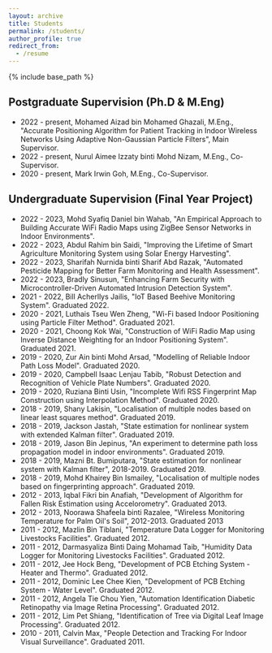 ```yaml
---
layout: archive
title: Students
permalink: /students/
author_profile: true
redirect_from:
  - /resume
---
```


{% include base_path %}

## Postgraduate Supervision (Ph.D & M.Eng)
* 2022 - present, Mohamed Aizad bin Mohamed Ghazali, M.Eng., "Accurate Positioning Algorithm for Patient Tracking in Indoor Wireless Networks Using Adaptive Non-Gaussian Particle Filters", Main Supervisor.
* 2022 - present, Nurul Aimee Izzaty binti Mohd Nizam, M.Eng., Co-Supervisor.
* 2020 - present, Mark Irwin Goh, M.Eng., Co-Supervisor.

## Undergraduate Supervision (Final Year Project)
* 2022 - 2023, Mohd Syafiq Daniel bin Wahab, "An Empirical Approach to Building Accurate WiFi Radio Maps using ZigBee Sensor Networks in Indoor Environments".
* 2022 - 2023, Abdul Rahim bin Saidi, "Improving the Lifetime of Smart Agriculture Monitoring System using Solar Energy Harvesting".
* 2022 - 2023, Sharifah Nurnida binti Sharif Abd Razak, "Automated Pesticide Mapping for Better Farm Monitoring and Health Assessment".
* 2022 - 2023, Bradly Sinusun, "Enhancing Farm Security with Microcontroller-Driven Automated Intrusion Detection System".
* 2021 - 2022, Bill Acherllys Jailis, "IoT Based Beehive Monitoring System". Graduated 2022.
* 2020 - 2021, Luthais Tseu Wen Zheng, "Wi-Fi based Indoor Positioning using Particle Filter Method". Graduated 2021.
* 2020 - 2021, Choong Kok Wai, "Construction of WiFi Radio Map using Inverse Distance Weighting for an Indoor Positioning System". Graduated 2021.
* 2019 - 2020, Zur Ain binti Mohd Arsad, "Modelling of Reliable Indoor Path Loss Model". Graduated 2020.
* 2019 - 2020, Campbell Isaac Lenjau Tabib, "Robust Detection and Recognition of Vehicle Plate Numbers". Graduated 2020.
* 2019 - 2020, Ruziana Binti Usin, "Incomplete Wifi RSS Fingerprint Map Construction using Interpolation Method". Graduated 2020.
* 2018 - 2019, Shany Lakisin, "Localisation of multiple nodes based on linear least squares method". Graduated 2019.
* 2018 - 2019, Jackson Jastah, "State estimation for nonlinear system with extended Kalman filter". Graduated 2019.
* 2018 - 2019, Jason Bin Jepinus, "An experiment to determine path loss propagation model in indoor environments". Graduated 2019.
* 2018 - 2019, Mazni Bt. Bumiputara, "State estimation for nonlinear system with Kalman filter", 2018-2019. Graduated 2019.
* 2018 - 2019, Mohd Khairey Bin Ismailey, "Localisation of multiple nodes based on fingerprinting approach". Graduated 2019.
* 2012 - 2013, Iqbal Fikri bin Anafiah, "Development of Algorithm for Fallen Risk Estimation using Accelorometry". Graduated 2013.
* 2012 - 2013, Noorawa Shafeela binti Razalee, "Wireless Monitoring Temperature for Palm Oil's Soil", 2012-2013. Graduated 2013
* 2011 - 2012, Mazlin Bin Tiblani, "Temperature Data Logger for Monitoring Livestocks Facilities". Graduated 2012.
* 2011 - 2012, Darmasyaliza Binti Daing Mohamad Taib, "Humidity Data Logger for Monitoring Livestocks Facilities". Graduated 2012.
* 2011 - 2012, Jee Hock Beng, "Development of PCB Etching System - Heater and Thermo". Graduated 2012.
* 2011 - 2012, Dominic Lee Chee Kien, "Development of PCB Etching System - Water Level". Graduated 2012.
* 2011 - 2012, Angela Tie Chou Yien, "Automation Identification Diabetic Retinopathy via Image Retina Processing". Graduated 2012.
* 2011 - 2012, Lim Pet Shiang, "Identification of Tree via Digital Leaf Image Processing". Graduated 2012.
* 2010 - 2011, Calvin Max, "People Detection and Tracking For Indoor Visual Surveillance". Graduated 2011.

